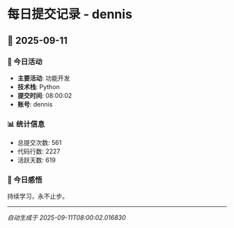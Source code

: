 # 每日提交记录 - dennis

## 📅 2025-09-11

### 🎯 今日活动
- **主要活动**: 功能开发
- **技术栈**: Python
- **提交时间**: 08:00:02
- **账号**: dennis

### 📊 统计信息
- 总提交次数: 561
- 代码行数: 2227
- 活跃天数: 619

### 💭 今日感悟
持续学习，永不止步。

---
*自动生成于 2025-09-11T08:00:02.016830*
